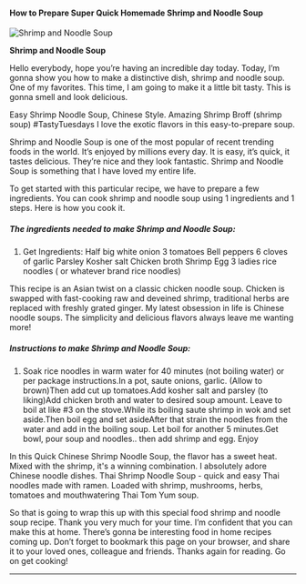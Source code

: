             

#### How to Prepare Super Quick Homemade Shrimp and Noodle Soup

![Shrimp and Noodle Soup](https://img-global.cpcdn.com/recipes/4849388858900480/751x532cq70/shrimp-and-noodle-soup-recipe-main-photo.jpg)

**Shrimp and Noodle Soup**

Hello everybody, hope you’re having an incredible day today. Today, I’m gonna show you how to make a distinctive dish, shrimp and noodle soup. One of my favorites. This time, I am going to make it a little bit tasty. This is gonna smell and look delicious.

Easy Shrimp Noodle Soup, Chinese Style. Amazing Shrimp Broff (shrimp soup) #TastyTuesdays I love the exotic flavors in this easy-to-prepare soup.

Shrimp and Noodle Soup is one of the most popular of recent trending foods in the world. It’s enjoyed by millions every day. It is easy, it’s quick, it tastes delicious. They’re nice and they look fantastic. Shrimp and Noodle Soup is something that I have loved my entire life.

To get started with this particular recipe, we have to prepare a few ingredients. You can cook shrimp and noodle soup using 1 ingredients and 1 steps. Here is how you cook it.

##### The ingredients needed to make Shrimp and Noodle Soup:

1.  Get Ingredients: Half big white onion 3 tomatoes Bell peppers 6 cloves of garlic Parsley Kosher salt Chicken broth Shrimp Egg 3 ladies rice noodles ( or whatever brand rice noodles)

This recipe is an Asian twist on a classic chicken noodle soup. Chicken is swapped with fast-cooking raw and deveined shrimp, traditional herbs are replaced with freshly grated ginger. My latest obsession in life is Chinese noodle soups. The simplicity and delicious flavors always leave me wanting more!

##### Instructions to make Shrimp and Noodle Soup:

1.  Soak rice noodles in warm water for 40 minutes (not boiling water) or per package instructions.In a pot, saute onions, garlic. (Allow to brown)Then add cut up tomatoes.Add kosher salt and parsley (to liking)Add chicken broth and water to desired soup amount. Leave to boil at like #3 on the stove.While its boiling saute shrimp in wok and set aside.Then boil egg and set asideAfter that strain the noodles from the water and add in the boiling soup. Let boil for another 5 minutes.Get bowl, pour soup and noodles.. then add shrimp and egg. Enjoy

In this Quick Chinese Shrimp Noodle Soup, the flavor has a sweet heat. Mixed with the shrimp, it's a winning combination. I absolutely adore Chinese noodle dishes. Thai Shrimp Noodle Soup - quick and easy Thai noodles made with ramen. Loaded with shrimp, mushrooms, herbs, tomatoes and mouthwatering Thai Tom Yum soup.

So that is going to wrap this up with this special food shrimp and noodle soup recipe. Thank you very much for your time. I’m confident that you can make this at home. There’s gonna be interesting food in home recipes coming up. Don’t forget to bookmark this page on your browser, and share it to your loved ones, colleague and friends. Thanks again for reading. Go on get cooking!

* * *